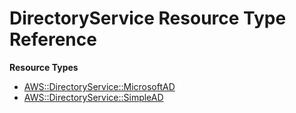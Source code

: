 # DirectoryService Resource Type Reference<a name="AWS_DirectoryService"></a>

**Resource Types**
+ [AWS::DirectoryService::MicrosoftAD](aws-resource-directoryservice-microsoftad.md)
+ [AWS::DirectoryService::SimpleAD](aws-resource-directoryservice-simplead.md)